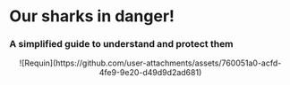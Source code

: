# Our sharks in danger!
### A simplified guide to understand and protect them

<div align="center">
![Requin](https://github.com/user-attachments/assets/760051a0-acfd-4fe9-9e20-d49d9d2ad681)
</div>

